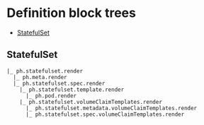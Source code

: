 # Definition block trees

* [StatefulSet](#statefulset)

<a name='statefulset'></a>
## StatefulSet

```
|_ ph.statefulset.render
  |_ ph.meta.render
  |_ ph.statefulset.spec.render
    |_ ph.statefulset.template.render
      |_ ph.pod.render
    |_ ph.statefulset.volumeClaimTemplates.render
      |_ ph.statefulset.metadata.volumeClaimTemplates.render
      |_ ph.statefulset.spec.volumeClaimTemplates.render
```

